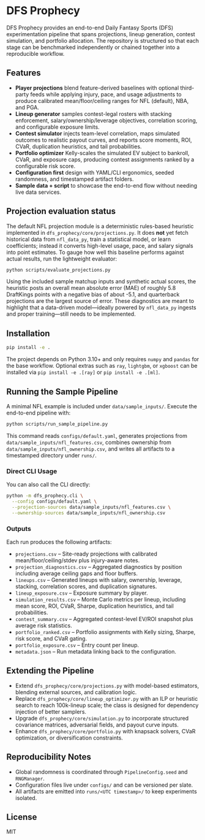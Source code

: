 # DFS Prophecy

DFS Prophecy provides an end-to-end Daily Fantasy Sports (DFS) experimentation pipeline that spans projections, lineup generation, contest simulation, and portfolio allocation. The repository is structured so that each stage can be benchmarked independently or chained together into a reproducible workflow.

## Features

- **Player projections** blend feature-derived baselines with optional third-party feeds while applying injury, pace, and usage adjustments to produce calibrated mean/floor/ceiling ranges for NFL (default), NBA, and PGA.
- **Lineup generator** samples contest-legal rosters with stacking enforcement, salary/ownership/leverage objectives, correlation scoring, and configurable exposure limits.
- **Contest simulator** injects team-level correlation, maps simulated outcomes to realistic payout curves, and reports score moments, ROI, CVaR, duplication heuristics, and tail probabilities.
- **Portfolio optimizer** Kelly-scales the simulated EV subject to bankroll, CVaR, and exposure caps, producing contest assignments ranked by a configurable risk score.
- **Configuration first** design with YAML/CLI ergonomics, seeded randomness, and timestamped artifact folders.
- **Sample data + script** to showcase the end-to-end flow without needing live data services.


## Projection evaluation status

The default NFL projection module is a deterministic rules-based heuristic implemented in `dfs_prophecy/core/projections.py`. It does **not** yet fetch historical data from `nfl_data_py`, train a statistical model, or learn coefficients; instead it converts high-level usage, pace, and salary signals into point estimates. To gauge how well this baseline performs against actual results, run the lightweight evaluator:

```bash
python scripts/evaluate_projections.py
```

Using the included sample matchup inputs and synthetic actual scores, the heuristic posts an overall mean absolute error (MAE) of roughly 5.8 DraftKings points with a negative bias of about -5.1, and quarterback projections are the largest source of error. These diagnostics are meant to highlight that a data-driven model—ideally powered by `nfl_data_py` ingests and proper training—still needs to be implemented.

## Installation

```bash
pip install -e .
```

The project depends on Python 3.10+ and only requires `numpy` and `pandas` for the base workflow. Optional extras such as `ray`, `lightgbm`, or `xgboost` can be installed via `pip install -e .[ray]` or `pip install -e .[ml]`.

## Running the Sample Pipeline

A minimal NFL example is included under `data/sample_inputs/`. Execute the end-to-end pipeline with:

```bash
python scripts/run_sample_pipeline.py
```

This command reads `configs/default.yaml`, generates projections from `data/sample_inputs/nfl_features.csv`, combines ownership from `data/sample_inputs/nfl_ownership.csv`, and writes all artifacts to a timestamped directory under `runs/`.

### Direct CLI Usage

You can also call the CLI directly:

```bash
python -m dfs_prophecy.cli \
  --config configs/default.yaml \
  --projection-sources data/sample_inputs/nfl_features.csv \
  --ownership-sources data/sample_inputs/nfl_ownership.csv
```

### Outputs

Each run produces the following artifacts:

- `projections.csv` – Site-ready projections with calibrated mean/floor/ceiling/stdev plus injury-aware notes.
- `projection_diagnostics.csv` – Aggregated diagnostics by position including average ceiling gaps and floor buffers.
- `lineups.csv` – Generated lineups with salary, ownership, leverage, stacking, correlation scores, and duplication signatures.
- `lineup_exposure.csv` – Exposure summary by player.
- `simulation_results.csv` – Monte Carlo metrics per lineup, including mean score, ROI, CVaR, Sharpe, duplication heuristics, and tail probabilities.
- `contest_summary.csv` – Aggregated contest-level EV/ROI snapshot plus average risk statistics.
- `portfolio_ranked.csv` – Portfolio assignments with Kelly sizing, Sharpe, risk score, and CVaR gating.
- `portfolio_exposure.csv` – Entry count per lineup.
- `metadata.json` – Run metadata linking back to the configuration.

## Extending the Pipeline

- Extend `dfs_prophecy/core/projections.py` with model-based estimators, blending external sources, and calibration logic.
- Replace `dfs_prophecy/core/lineup_optimizer.py` with an ILP or heuristic search to reach 100k-lineup scale; the class is designed for dependency injection of better samplers.
- Upgrade `dfs_prophecy/core/simulation.py` to incorporate structured covariance matrices, adversarial fields, and payout curve inputs.
- Enhance `dfs_prophecy/core/portfolio.py` with knapsack solvers, CVaR optimization, or diversification constraints.

## Reproducibility Notes

- Global randomness is coordinated through `PipelineConfig.seed` and `RNGManager`.
- Configuration files live under `configs/` and can be versioned per slate.
- All artifacts are emitted into `runs/<UTC timestamp>/` to keep experiments isolated.

## License

MIT
